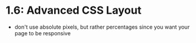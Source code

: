 # 1.6: Advanced CSS Layout

- don't use absolute pixels, but rather percentages since you want your page to be responsive